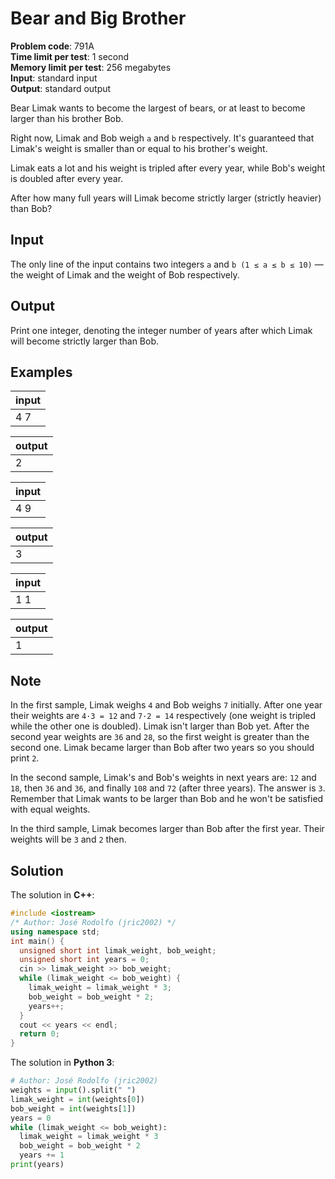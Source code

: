 # Bear and Big Brother
**Problem code**: 791A  
**Time limit per test**: 1 second  
**Memory limit per test**: 256 megabytes  
**Input**: standard input  
**Output**: standard output  

Bear Limak wants to become the largest of bears, or at least to become larger than his brother Bob.

Right now, Limak and Bob weigh `a` and `b` respectively. It's guaranteed that Limak's weight is smaller than or equal to his brother's weight.

Limak eats a lot and his weight is tripled after every year, while Bob's weight is doubled after every year.

After how many full years will Limak become strictly larger (strictly heavier) than Bob?

## Input
The only line of the input contains two integers `a` and `b (1 ≤ a ≤ b ≤ 10)` — the weight of Limak and the weight of Bob respectively.

## Output
Print one integer, denoting the integer number of years after which Limak will become strictly larger than Bob.

## Examples
| input |
| :--- |
| 4 7 |

| output |
| :--- |
| 2 |

| input |
| :--- |
| 4 9 |

| output |
| :--- |
| 3 |

| input |
| :--- |
| 1 1 |

| output |
| :--- |
| 1 |

## Note
In the first sample, Limak weighs `4` and Bob weighs `7` initially. After one year their weights are `4·3 = 12` and `7·2 = 14` respectively (one weight is tripled while the other one is doubled). Limak isn't larger than Bob yet. After the second year weights are `36` and `28`, so the first weight is greater than the second one. Limak became larger than Bob after two years so you should print `2`.

In the second sample, Limak's and Bob's weights in next years are: `12` and `18`, then `36` and `36`, and finally `108` and `72` (after three years). The answer is `3`. Remember that Limak wants to be larger than Bob and he won't be satisfied with equal weights.

In the third sample, Limak becomes larger than Bob after the first year. Their weights will be `3` and `2` then.

## Solution
The solution in **C++**:
```cpp
#include <iostream>
/* Author: José Rodolfo (jric2002) */
using namespace std;
int main() {
  unsigned short int limak_weight, bob_weight;
  unsigned short int years = 0;
  cin >> limak_weight >> bob_weight;
  while (limak_weight <= bob_weight) {
    limak_weight = limak_weight * 3;
    bob_weight = bob_weight * 2;
    years++;
  }
  cout << years << endl;
  return 0;
}
```

The solution in **Python 3**:
```python
# Author: José Rodolfo (jric2002)
weights = input().split(" ")
limak_weight = int(weights[0])
bob_weight = int(weights[1])
years = 0
while (limak_weight <= bob_weight):
  limak_weight = limak_weight * 3
  bob_weight = bob_weight * 2
  years += 1
print(years)
```